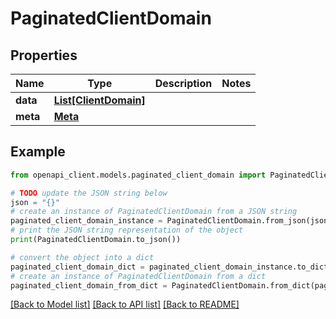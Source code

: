 # PaginatedClientDomain


## Properties

Name | Type | Description | Notes
------------ | ------------- | ------------- | -------------
**data** | [**List[ClientDomain]**](ClientDomain.md) |  | 
**meta** | [**Meta**](Meta.md) |  | 

## Example

```python
from openapi_client.models.paginated_client_domain import PaginatedClientDomain

# TODO update the JSON string below
json = "{}"
# create an instance of PaginatedClientDomain from a JSON string
paginated_client_domain_instance = PaginatedClientDomain.from_json(json)
# print the JSON string representation of the object
print(PaginatedClientDomain.to_json())

# convert the object into a dict
paginated_client_domain_dict = paginated_client_domain_instance.to_dict()
# create an instance of PaginatedClientDomain from a dict
paginated_client_domain_from_dict = PaginatedClientDomain.from_dict(paginated_client_domain_dict)
```
[[Back to Model list]](../README.md#documentation-for-models) [[Back to API list]](../README.md#documentation-for-api-endpoints) [[Back to README]](../README.md)


